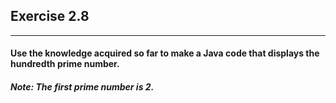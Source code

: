 ## Exercise 2.8

***

#### Use the knowledge acquired so far to make a Java code that displays the hundredth prime number.

##### Note: The first prime number is 2.
